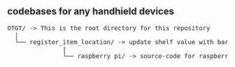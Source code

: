 ## codebases for any handhield devices


<pre>
OTGT/ -> This is the root directory for this repository
  |
  └── register_item_location/ -> update shelf value with bar-code scanner with hand-hield devices
               |
               └── raspberry_pi/ -> source-code for raspberry pi devices
</pre>
